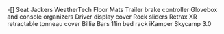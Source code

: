 -[] Seat Jackers
WeatherTech Floor Mats
Trailer brake controller
Glovebox and console organizers
Driver display cover
Rock sliders
Retrax XR retractable tonneau cover
Billie Bars 11in bed rack
iKamper Skycamp 3.0